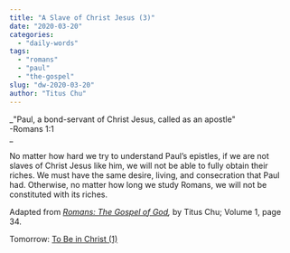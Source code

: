 ```yaml
---
title: "A Slave of Christ Jesus (3)"
date: "2020-03-20"
categories: 
  - "daily-words"
tags: 
  - "romans"
  - "paul"
  - "the-gospel"
slug: "dw-2020-03-20"
author: "Titus Chu"
---
```


_"Paul, a bond-servant of Christ Jesus, called as an apostle"  
\-Romans 1:1  
_

No matter how hard we try to understand Paul’s epistles, if we are not slaves of Christ Jesus like him, we will not be able to fully obtain their riches. We must have the same desire, living, and consecration that Paul had. Otherwise, no matter how long we study Romans, we will not be constituted with its riches.

Adapted from _[Romans: The Gospel of God](/book-romans),_ by Titus Chu; Volume 1, page 34.

Tomorrow: [To Be in Christ (1)](/dw-2020-03-21)

